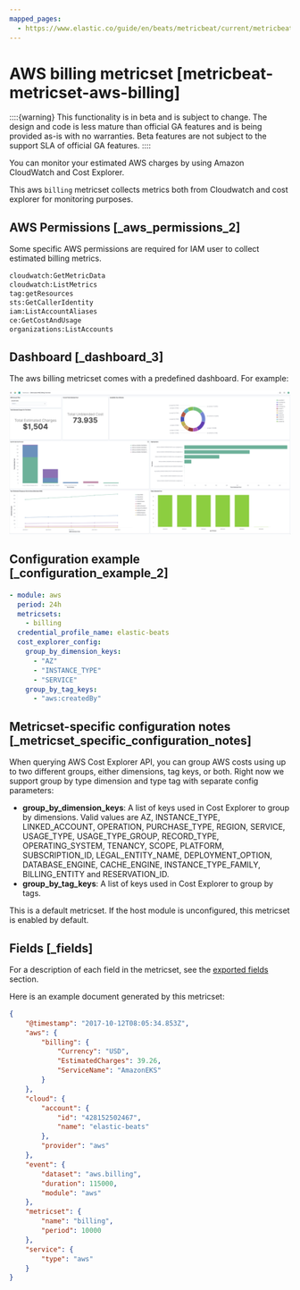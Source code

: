 ```yaml
---
mapped_pages:
  - https://www.elastic.co/guide/en/beats/metricbeat/current/metricbeat-metricset-aws-billing.html
---
```


<!-- This file is generated! See scripts/docs_collector.py -->

# AWS billing metricset [metricbeat-metricset-aws-billing]

::::{warning}
This functionality is in beta and is subject to change. The design and code is less mature than official GA features and is being provided as-is with no warranties. Beta features are not subject to the support SLA of official GA features.
::::


You can monitor your estimated AWS charges by using Amazon CloudWatch and Cost Explorer.

This aws `billing` metricset collects metrics both from Cloudwatch and cost explorer for monitoring purposes.


## AWS Permissions [_aws_permissions_2]

Some specific AWS permissions are required for IAM user to collect estimated billing metrics.

```
cloudwatch:GetMetricData
cloudwatch:ListMetrics
tag:getResources
sts:GetCallerIdentity
iam:ListAccountAliases
ce:GetCostAndUsage
organizations:ListAccounts
```


## Dashboard [_dashboard_3]

The aws billing metricset comes with a predefined dashboard. For example:

![metricbeat aws billing overview](images/metricbeat-aws-billing-overview.png)


## Configuration example [_configuration_example_2]

```yaml
- module: aws
  period: 24h
  metricsets:
    - billing
  credential_profile_name: elastic-beats
  cost_explorer_config:
    group_by_dimension_keys:
      - "AZ"
      - "INSTANCE_TYPE"
      - "SERVICE"
    group_by_tag_keys:
      - "aws:createdBy"
```


## Metricset-specific configuration notes [_metricset_specific_configuration_notes]

When querying AWS Cost Explorer API, you can group AWS costs using up to two different groups, either dimensions, tag keys, or both. Right now we support group by type dimension and type tag with separate config parameters:

* **group_by_dimension_keys**: A list of keys used in Cost Explorer to group by dimensions. Valid values are AZ, INSTANCE_TYPE, LINKED_ACCOUNT, OPERATION, PURCHASE_TYPE, REGION, SERVICE, USAGE_TYPE, USAGE_TYPE_GROUP, RECORD_TYPE, OPERATING_SYSTEM, TENANCY, SCOPE, PLATFORM, SUBSCRIPTION_ID, LEGAL_ENTITY_NAME, DEPLOYMENT_OPTION, DATABASE_ENGINE, CACHE_ENGINE, INSTANCE_TYPE_FAMILY, BILLING_ENTITY and RESERVATION_ID.
* **group_by_tag_keys**: A list of keys used in Cost Explorer to group by tags.

This is a default metricset. If the host module is unconfigured, this metricset is enabled by default.

## Fields [_fields]

For a description of each field in the metricset, see the [exported fields](/reference/metricbeat/exported-fields-aws.md) section.

Here is an example document generated by this metricset:

```json
{
    "@timestamp": "2017-10-12T08:05:34.853Z",
    "aws": {
        "billing": {
            "Currency": "USD",
            "EstimatedCharges": 39.26,
            "ServiceName": "AmazonEKS"
        }
    },
    "cloud": {
        "account": {
            "id": "428152502467",
            "name": "elastic-beats"
        },
        "provider": "aws"
    },
    "event": {
        "dataset": "aws.billing",
        "duration": 115000,
        "module": "aws"
    },
    "metricset": {
        "name": "billing",
        "period": 10000
    },
    "service": {
        "type": "aws"
    }
}
```
